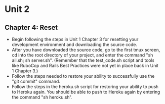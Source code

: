 # Unit 2
## Chapter 4: Reset

* Begin following the steps in Unit 1 Chapter 3 for resetting your development environment and downloading the source code.
* After you have downloaded the source code, go to the first tmux screen, cd into the root directory of your project, and enter the command "sh all.sh; sh server.sh".  (Remember that the test_code.sh script and tools like RuboCop and Rails Best Practices were not yet in place back in Unit 1 Chapter 3.)
* Follow the steps needed to restore your ability to successfully use the "git commit" command.
* Follow the steps in the heroku.sh script for restoring your ability to push to Heroku again.  You should be able to push to Heroku again by entering the command "sh heroku.sh".
